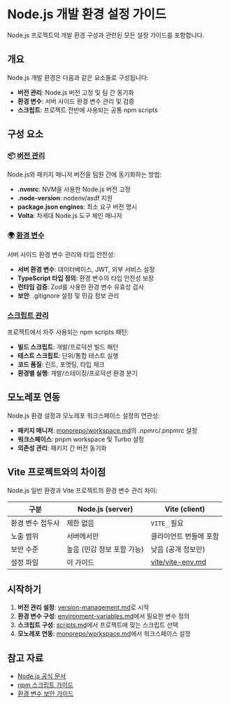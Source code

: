 # Node.js 개발 환경 설정 가이드

Node.js 프로젝트의 개발 환경 구성과 관련된 모든 설정 가이드를 포함합니다.

## 개요

Node.js 개발 환경은 다음과 같은 요소들로 구성됩니다:

- **버전 관리**: Node.js 버전 고정 및 팀 간 동기화
- **환경 변수**: 서버 사이드 환경 변수 관리 및 검증
- **스크립트**: 프로젝트 전반에 사용되는 공통 npm scripts

## 구성 요소

### 📦 [버전 관리](./version-management.md)

Node.js와 패키지 매니저 버전을 팀원 간에 동기화하는 방법:

- **.nvmrc**: NVM을 사용한 Node.js 버전 고정
- **.node-version**: nodenv/asdf 지원
- **package.json engines**: 최소 요구 버전 명시
- **Volta**: 차세대 Node.js 도구 체인 매니저

### 🌍 [환경 변수](./environment-variables.md)

서버 사이드 환경 변수 관리와 타입 안전성:

- **서버 환경 변수**: 데이터베이스, JWT, 외부 서비스 설정
- **TypeScript 타입 정의**: 환경 변수의 타입 안전성 보장
- **런타임 검증**: Zod를 사용한 환경 변수 유효성 검사
- **보안**: .gitignore 설정 및 민감 정보 관리

###  [스크립트 관리](./scripts.md)

프로젝트에서 자주 사용되는 npm scripts 패턴:

- **빌드 스크립트**: 개발/프로덕션 빌드 패턴
- **테스트 스크립트**: 단위/통합 테스트 실행
- **코드 품질**: 린트, 포맷팅, 타입 체크
- **환경별 실행**: 개발/스테이징/프로덕션 환경 분기

## 모노레포 연동

Node.js 환경 설정과 모노레포 워크스페이스 설정의 연관성:

- **패키지 매니저**: [monorepo/workspace.md](../monorepo/workspace.md)의 .npmrc/.pnpmrc 설정
- **워크스페이스**: pnpm workspace 및 Turbo 설정
- **의존성 관리**: 패키지 간 버전 동기화

## Vite 프로젝트와의 차이점

Node.js 일반 환경과 Vite 프로젝트의 환경 변수 관리 차이:

| 구분             | Node.js (server)           | Vite (client)                           |
| ---------------- | -------------------------- | --------------------------------------- |
| 환경 변수 접두사 | 제한 없음                  | `VITE_` 필요                            |
| 노출 범위        | 서버에서만                 | 클라이언트 번들에 포함                  |
| 보안 수준        | 높음 (민감 정보 포함 가능) | 낮음 (공개 정보만)                      |
| 설정 파일        | 이 가이드                  | [vite/vite-env.md](../vite/vite-env.md) |

## 시작하기

1. **버전 관리 설정**: [version-management.md](./version-management.md)로 시작
2. **환경 변수 구성**: [environment-variables.md](./environment-variables.md)에서 필요한 변수 정의
3. **스크립트 구성**: [scripts.md](./scripts.md)에서 프로젝트에 맞는 스크립트 선택
4. **모노레포 연동**: [monorepo/workspace.md](../monorepo/workspace.md)에서 워크스페이스 설정

## 참고 자료

- [Node.js 공식 문서](https://nodejs.org/docs/)
- [npm 스크립트 가이드](https://docs.npmjs.com/cli/v9/using-npm/scripts)
- [환경 변수 보안 가이드](https://12factor.net/config)
